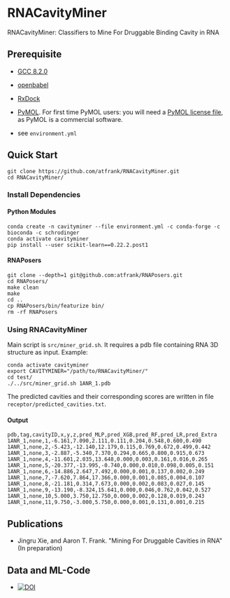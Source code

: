 # RNACavityMiner
RNACavityMiner: Classifiers to Mine For Druggable Binding Cavity in RNA

## Prerequisite
* [GCC 8.2.0]()

* [openbabel](http://openbabel.org/wiki/Category:Installation)

* [RxDock](https://www.rxdock.org/)

* [PyMOL](https://pymol.org/). For first time PyMOL users: you will need a [PyMOL license file](https://pymol.org/2/buy.html?q=buy), as PyMOL is a commercial software.

* see `environment.yml`

## Quick Start
```
git clone https://github.com/atfrank/RNACavityMiner.git
cd RNACavityMiner/
```
### Install Dependencies

#### Python Modules
```
conda create -n cavityminer --file environment.yml -c conda-forge -c bioconda -c schrodinger
conda activate cavityminer
pip install --user scikit-learn==0.22.2.post1
```

#### RNAPosers
```
git clone --depth=1 git@github.com:atfrank/RNAPosers.git
cd RNAPosers/
make clean
make
cd ..
cp RNAPosers/bin/featurize bin/
rm -rf RNAPosers
```

### Using RNACavityMiner
Main script is `src/miner_grid.sh`. It requires a pdb file containing RNA 3D structure as input.
Example:
```
conda activate cavityminer
export CAVITYMINER="/path/to/RNACavityMiner/"
cd test/
./../src/miner_grid.sh 1ANR_1.pdb
```
The predicted cavities and their corresponding scores are written in file `receptor/predicted_cavities.txt`.

#### Output
```
pdb,tag,cavityID,x,y,z,pred_MLP,pred_XGB,pred_RF,pred_LR,pred_Extra
1ANR_1,none,1,-6.161,7.090,2.111,0.111,0.204,0.548,0.600,0.490
1ANR_1,none,2,-5.423,-12.140,12.179,0.115,0.769,0.672,0.499,0.442
1ANR_1,none,3,-2.887,-5.340,7.370,0.294,0.665,0.800,0.915,0.673
1ANR_1,none,4,-11.601,2.035,13.648,0.000,0.003,0.161,0.016,0.265
1ANR_1,none,5,-20.377,-13.995,-0.740,0.000,0.010,0.098,0.005,0.151
1ANR_1,none,6,-14.886,2.647,7.492,0.000,0.001,0.137,0.002,0.249
1ANR_1,none,7,-7.620,7.864,17.366,0.000,0.001,0.085,0.004,0.107
1ANR_1,none,8,-21.181,0.314,7.673,0.000,0.002,0.083,0.027,0.145
1ANR_1,none,9,-13.190,-8.324,15.641,0.000,0.046,0.762,0.042,0.527
1ANR_1,none,10,5.000,3.750,12.750,0.000,0.002,0.128,0.019,0.243
1ANR_1,none,11,9.750,-3.000,5.750,0.000,0.001,0.131,0.001,0.215
```
## Publications
* Jingru Xie, and Aaron T. Frank. "Mining For Druggable Cavities in RNA" (In preparation)

## Data and ML-Code
* [![DOI](https://zenodo.org/badge/DOI/10.5281/zenodo.4049068.svg)](https://doi.org/10.5281/zenodo.4049068)

